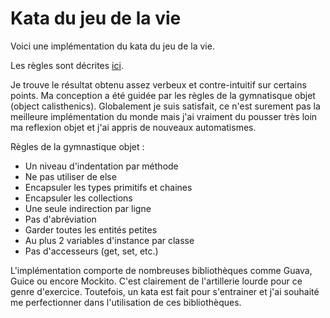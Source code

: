 # Kata du jeu de la vie

Voici une implémentation du kata du jeu de la vie.

Les règles sont décrites [ici](http://fr.wikipedia.org/wiki/Jeu_de_la_vie).

Je trouve le résultat obtenu assez verbeux et contre-intuitif sur certains points. Ma conception a été guidée par les règles de la gymnatisque objet (object calisthenics). Globalement je suis satisfait, ce n'est surement pas la meilleure implémentation du monde mais j'ai vraiment du pousser très loin ma reflexion objet et j'ai appris de nouveaux automatismes.

Règles de la gymnastique objet :
* Un niveau d'indentation par méthode
* Ne pas utiliser de else
* Encapsuler les types primitifs et chaines
* Encapsuler les collections
* Une seule indirection par ligne
* Pas d'abréviation
* Garder toutes les entités petites
* Au plus 2 variables d'instance par classe
* Pas d'accesseurs (get, set, etc.)

L'implémentation comporte de nombreuses bibliothèques comme Guava, Guice ou encore Mockito. C'est clairement de l'artillerie lourde pour ce genre d'exercice. Toutefois, un kata est fait pour s'entrainer et j'ai souhaité me perfectionner dans l'utilisation de ces bibliothèques.


